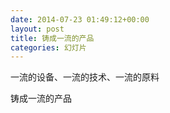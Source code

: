 ```yaml
---
date: 2014-07-23 01:49:12+00:00
layout: post
title: 铸成一流的产品
categories: 幻灯片
---
```


一流的设备、一流的技术、一流的原料

铸成一流的产品
